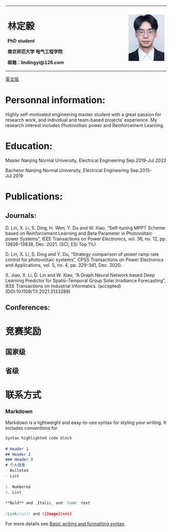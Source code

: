 <table border="0">
  <tr>
    <td width="75%">
      <h1>林定毅</h1>
      <p><b>PhD student</b></p>
      <p><b>南京师范大学 电气工程学院</b></p>
      <p><b>邮箱：lindingyi@126.com</b></p>
    </td>
    <td width="25%">
      <img src="/Mine.jpg" width="100%"/>
    </td>
  </tr>
</table>
<a href="/index-en.html">英文版</a>

# Personnal information:
Highly self-motivated engineering master student with a great passion for research work, and individual and team-based projects’ experience. My research interest includes Photovoltaic power and Reinforcement Learning.

# Education:
Master Nanjing Normal University, Electrical Engineering Sep.2019-Jul.2022

Bachelor Nanjing Normal University, Electrical Engineering Sep.2015-Jul.2019

# Publications:


## Journals:
D. Lin, X. Li, S. Ding, H. Wen, Y. Du and W. Xiao, “Self-tuning MPPT Scheme based on Reinforcement Learning and Beta Parameter in Photovoltaic power Systems”, IEEE Transactions on Power Electronics, vol. 36, no. 12, pp. 13826-13838, Dec. 2021. (SCI, ESI Top 1%)

D. Lin, X. Li, S. Ding and Y. Du, “Strategy comparison of power ramp rate control for photovoltaic systems”, CPSS Transactions on Power Electronics and Applications, vol. 5, no. 4, pp. 329-341, Dec. 2020.

X. Jiao, X. Li, D. Lin and W. Xiao, “A Graph Neural Network based Deep Learning Predictor for Spatio-Temporal Group Solar Irradiance Forecasting”, IEEE Transactions on Industrial Informatics. (accepted) (DOI:10.1109/TII.2021.3133289)

## Conferences:


# 竞赛奖励
## 国家级
## 省级
# 联系方式
### Markdown

Markdown is a lightweight and easy-to-use syntax for styling your writing. It includes conventions for

```markdown
Syntax highlighted code block

# Header 1
## Header 2
### Header 3
# 个人信息
- Bulleted
- List

1. Numbered
2. List

**Bold** and _Italic_ and `Code` text

[Link](url) and ![Image](src)
```

For more details see [Basic writing and formatting syntax](https://docs.github.com/en/github/writing-on-github/getting-started-with-writing-and-formatting-on-github/basic-writing-and-formatting-syntax).

